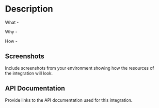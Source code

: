 # Description

What -

Why -

How -

## Screenshots

Include screenshots from your environment showing how the resources of the integration will look.

## API Documentation

Provide links to the API documentation used for this integration.
